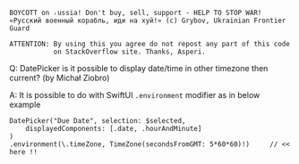 ```
BOYCOTT on ᵣussia! Don't buy, sell, support - HELP TO STOP WAR!
«Русский военный корабль, иди на хуй!» (c) Grybov, Ukrainian Frontier Guard

ATTENTION: By using this you agree do not repost any part of this code
           on StackOverflow site. Thanks, Asperi.
```

Q: DatePicker is it possible to display date/time in other timezone then current? (by Michał Ziobro)

A: It is possible to do with SwiftUI `.environment` modifier as in below example

    DatePicker("Due Date", selection: $selected,
        displayedComponents: [.date, .hourAndMinute]
    )
    .environment(\.timeZone, TimeZone(secondsFromGMT: 5*60*60)!)     // << here !!

